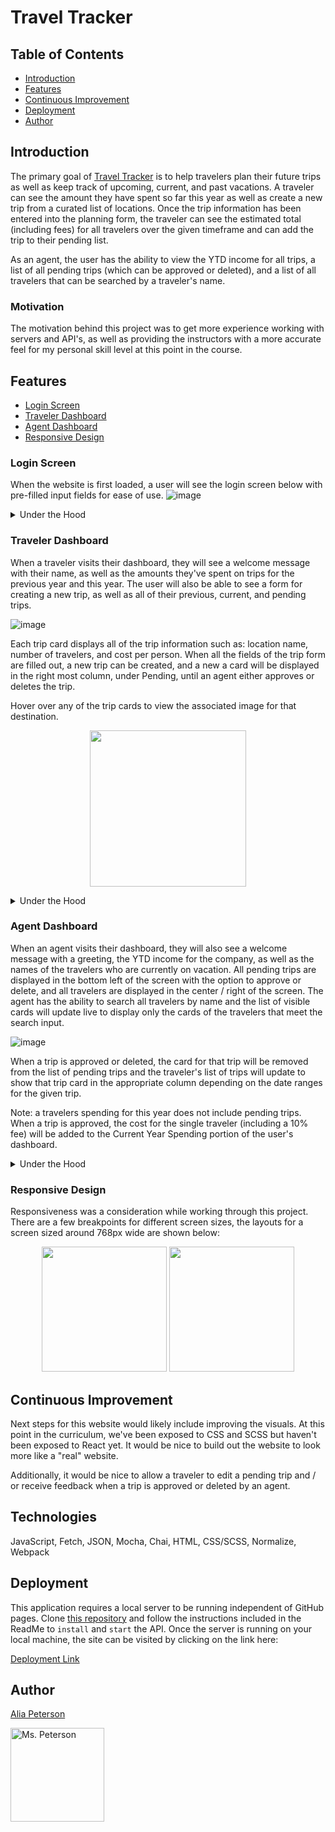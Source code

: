 # Travel Tracker

## Table of Contents
* [Introduction](#introduction)
* [Features](#features)
* [Continuous Improvement](#continuous-improvement)
* [Deployment](#deployment)
* [Author](#author)

## Introduction
The primary goal of [Travel Tracker](https://github.com/alia-peterson/travel-tracker) is to help travelers plan their future trips as well as keep track of upcoming, current, and past vacations. A traveler can see the amount they have spent so far this year as well as create a new trip from a curated list of locations. Once the trip information has been entered into the planning form, the traveler can see the estimated total (including fees) for all travelers over the given timeframe and can add the trip to their pending list.

As an agent, the user has the ability to view the YTD income for all trips, a list of all pending trips (which can be approved or deleted), and a list of all travelers that can be searched by a traveler's name.

### Motivation
The motivation behind this project was to get more experience working with servers and API's, as well as providing the instructors with a more accurate feel for my personal skill level at this point in the course.

## Features
* [Login Screen](#login-screen)
* [Traveler Dashboard](#traveler-dashboard)
* [Agent Dashboard](#agent-dashboard)
* [Responsive Design](#responsive-design)

### Login Screen
When the website is first loaded, a user will see the login screen below with pre-filled input fields for ease of use.
![image](https://user-images.githubusercontent.com/70297733/105110771-9c520e80-5a7c-11eb-99bf-48bb79cc9543.png)

<details>
  <Summary>Under the Hood</summary>
  The values for the username and password are used to populate the dashboards for the traveler and agent but are not actually authenticated in any way. The traveler username of <code>traveler25</code> means that the user with the ID of 25 will be retrieved from the Traveler API and will be used to populate the dashboard information.
</details>

### Traveler Dashboard
When a traveler visits their dashboard, they will see a welcome message with their name, as well as the amounts they've spent on trips for the previous year and this year. The user will also be able to see a form for creating a new trip, as well as all of their previous, current, and pending trips.

![image](https://user-images.githubusercontent.com/70297733/105111221-acb6b900-5a7d-11eb-8490-20bad61905e8.png)

Each trip card displays all of the trip information such as: location name, number of travelers, and cost per person. When all the fields of the trip form are filled out, a new trip can be created, and a new a card will be displayed in the right most column, under Pending, until an agent either approves or deletes the trip.

Hover over any of the trip cards to view the associated image for that destination.

<p align="center"><img src="https://user-images.githubusercontent.com/70297733/105111507-4d0cdd80-5a7e-11eb-8e93-b11bdbb11447.png" width=250px></p>

<details>
  <Summary>Under the Hood</summary>
  The information displayed on the trip cards combine information from the Traveler, Trip, and Destination API's which were accessed through <code>fetch</code> requests.
</details>

### Agent Dashboard
When an agent visits their dashboard, they will also see a welcome message with a greeting, the YTD income for the company, as well as the names of the travelers who are currently on vacation. All pending trips are displayed in the bottom left of the screen with the option to approve or delete, and all travelers are displayed in the center / right of the screen. The agent has the ability to search all travelers by name and the list of visible cards will update live to display only the cards of the travelers that meet the search input.

![image](https://user-images.githubusercontent.com/70297733/105112931-2ac88f00-5a81-11eb-85fd-7062e9cf5946.png)

When a trip is approved or deleted, the card for that trip will be removed from the list of pending trips and the traveler's list of trips will update to show that trip card in the appropriate column depending on the date ranges for the given trip.

Note: a travelers spending for this year does not include pending trips. When a trip is approved, the cost for the single traveler (including a 10% fee) will be added to the Current Year Spending portion of the user's dashboard.

<details>
  <Summary>Under the Hood</summary>
  When a trip is approved, a <code>fetch</code> request is made to the server with a <code>POST</code> method, changing the status from 'pending' to 'approved.' When a trip is deleted, a <code>fetch</code> request is made with a <code>delete</code> method, removing the item from the server.
</details>

### Responsive Design
Responsiveness was a consideration while working through this project. There are a few breakpoints for different screen sizes, the layouts for a screen sized around 768px wide are shown below:

<p align="center"><img src=https://user-images.githubusercontent.com/70297733/105206108-378dc700-5b03-11eb-8df6-3e5c2823c359.png width=200px> <img src=https://user-images.githubusercontent.com/70297733/105206291-715ecd80-5b03-11eb-8337-bd51f2653531.png width=200px></p>

## Continuous Improvement
Next steps for this website would likely include improving the visuals. At this point in the curriculum, we've been exposed to CSS and SCSS but haven't been exposed to React yet. It would be nice to build out the website to look more like a "real" website.

Additionally, it would be nice to allow a traveler to edit a pending trip and / or receive feedback when a trip is approved or deleted by an agent.

## Technologies
JavaScript, Fetch, JSON, Mocha, Chai, HTML, CSS/SCSS, Normalize, Webpack

## Deployment
This application requires a local server to be running independent of GitHub pages. Clone [this repository](https://github.com/turingschool-examples/travel-tracker-api) and follow the instructions included in the ReadMe to `install` and `start` the API. Once the server is running on your local machine, the site can be visited by clicking on the link here:

[Deployment Link](https://alia-peterson.github.io/travel-tracker/dist/index.html)

## Author
[Alia Peterson](https://github.com/alia-peterson)

<img src="https://avatars3.githubusercontent.com/u/70297733?s=400&u=f7e7c3682b498a90f005565b56b38a8ac985b053&v=4" alt="Ms. Peterson"
width="150" height="auto"/>
